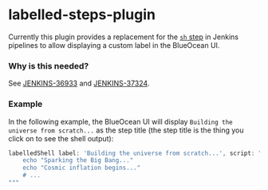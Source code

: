 # labelled-steps-plugin

Currently this plugin provides a replacement for the [`sh` step][sh] in Jenkins
pipelines to allow displaying a custom label in the BlueOcean UI.


### Why is this needed?

See [JENKINS-36933][] and [JENKINS-37324][].


### Example

In the following example, the BlueOcean UI will display `Building the universe from scratch...`
as the step title (the step title is the thing you click on to see the shell output):

```groovy
labelledShell label: 'Building the universe from scratch...', script: """
    echo "Sparking the Big Bang..."
    echo "Cosmic inflation begins..."
    # ...
"""
```




[sh]: https://jenkins.io/doc/pipeline/steps/workflow-durable-task-step/#sh-shell-script
[JENKINS-36933]: https://issues.jenkins-ci.org/browse/JENKINS-36933
[JENKINS-37324]: https://issues.jenkins-ci.org/browse/JENKINS-37324

